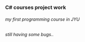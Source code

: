 ### C# courses project work
###### my first programming course in JYU
###### still having some bugs..
